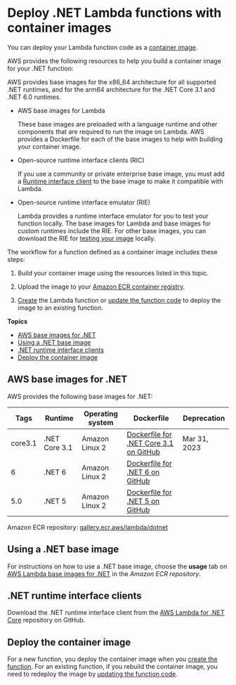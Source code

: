 # Deploy \.NET Lambda functions with container images<a name="csharp-image"></a>

You can deploy your Lambda function code as a [container image](images-create.md)\. 

AWS provides the following resources to help you build a container image for your \.NET function:

AWS provides base images for the x86\_64 architecture for all supported \.NET runtimes, and for the arm64 architecture for the \.NET Core 3\.1 and \.NET 6\.0 runtimes\.
+ AWS base images for Lambda

  These base images are preloaded with a language runtime and other components that are required to run the image on Lambda\. AWS provides a Dockerfile for each of the base images to help with building your container image\.
+ Open\-source runtime interface clients \(RIC\)

  If you use a community or private enterprise base image, you must add a [Runtime interface client](runtimes-images.md#runtimes-api-client) to the base image to make it compatible with Lambda\.
+ Open\-source runtime interface emulator \(RIE\)

   Lambda provides a runtime interface emulator for you to test your function locally\. The base images for Lambda and base images for custom runtimes include the RIE\. For other base images, you can download the RIE for [testing your image](images-test.md) locally\.

The workflow for a function defined as a container image includes these steps:

1. Build your container image using the resources listed in this topic\.

1. Upload the image to your [Amazon ECR container registry](images-create.md#images-upload)\.

1. [Create](gettingstarted-images.md#configuration-images-create) the Lambda function or [update the function code](gettingstarted-images.md#configuration-images-update) to deploy the image to an existing function\.

**Topics**
+ [AWS base images for \.NET](#csharp-image-base)
+ [Using a \.NET base image](#csharp-image-instructions)
+ [\.NET runtime interface clients](#csharp-image-clients)
+ [Deploy the container image](#csharp-image-deploy)

## AWS base images for \.NET<a name="csharp-image-base"></a>

AWS provides the following base images for \.NET:


| Tags | Runtime | Operating system | Dockerfile | Deprecation | 
| --- | --- | --- | --- | --- | 
| core3\.1 | \.NET Core 3\.1 | Amazon Linux 2 | [Dockerfile for \.NET Core 3\.1 on GitHub](https://github.com/aws/aws-lambda-base-images/blob/dotnetcore3.1/Dockerfile.dotnetcore3.1) |  Mar 31, 2023  | 
| 6 | \.NET 6 | Amazon Linux 2 | [Dockerfile for \.NET 6 on GitHub](https://github.com/aws/aws-lambda-base-images/blob/dotnet6/Dockerfile.dotnet6) |    | 
| 5\.0 | \.NET 5 | Amazon Linux 2 | [Dockerfile for \.NET 5 on GitHub](https://github.com/aws/aws-lambda-base-images/blob/dotnet5.0/Dockerfile.dotnet5.0) |    | 

Amazon ECR repository: [gallery\.ecr\.aws/lambda/dotnet](https://gallery.ecr.aws/lambda/dotnet)

## Using a \.NET base image<a name="csharp-image-instructions"></a>

For instructions on how to use a \.NET base image, choose the **usage** tab on [AWS Lambda base images for \.NET](https://gallery.ecr.aws/lambda/dotnet) in the *Amazon ECR repository*\. 

## \.NET runtime interface clients<a name="csharp-image-clients"></a>

Download the \.NET runtime interface client from the [AWS Lambda for \.NET Core](https://github.com/aws/aws-lambda-dotnet) repository on GitHub\.

## Deploy the container image<a name="csharp-image-deploy"></a>

For a new function, you deploy the container image when you [create the function](gettingstarted-images.md#configuration-images-create)\. For an existing function, if you rebuild the container image, you need to redeploy the image by [updating the function code](gettingstarted-images.md#configuration-images-update)\.